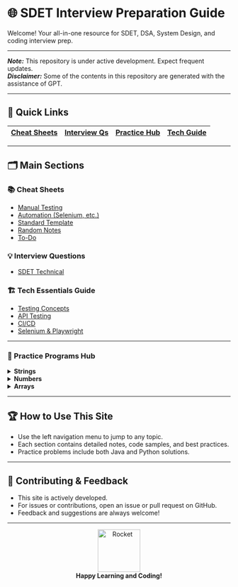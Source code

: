 # 🌐 SDET Interview Preparation Guide

Welcome! Your all-in-one resource for SDET, DSA, System Design, and coding interview prep.

---

***Note:*** This repository is under active development. Expect frequent updates.  
***Disclaimer:*** Some of the contents in this repository are generated with the assistance of GPT.

---

## 🚀 Quick Links

| [Cheat Sheets](cheat-sheets/StandardTemplate.md) | [Interview Qs](interview-questions/sdet-technical.md) | [Practice Hub](practice-programs-hub/README.md) | [Tech Guide](tech-essentials-guide/testing-concepts/manual-testing-basics.md) |
|---|---|---|---|

---

## 🗂️ Main Sections

### 📚 Cheat Sheets
- [Manual Testing](cheat-sheets/testing/manual/basics-manual-testing/)
- [Automation (Selenium, etc.)](cheat-sheets/testing/automation/selenium/)
- [Standard Template](cheat-sheets/StandardTemplate/)
- [Random Notes](cheat-sheets/randomForlater.txt)
- [To-Do](cheat-sheets/ToDo)

### 💡 Interview Questions
- [SDET Technical](interview-questions/sdet-technical/)

### 🏗️ Tech Essentials Guide
- [Testing Concepts](tech-essentials-guide/testing-concepts/manual-testing-basics/)
- [API Testing](tech-essentials-guide/api-testing/rest-assured/get-request-test.java)
- [CI/CD](tech-essentials-guide/ci-cd/github-actions/)
- [Selenium & Playwright](tech-essentials-guide/selenium-playwright/java-selenium/01-login-test.java)

---

### 📝 Practice Programs Hub

<details>
<summary><b>Strings</b></summary>

- [Reverse a String (No Built-ins)](practice-programs-hub/strings/Core_String_Manipulation__reverse_a_string_without_using_built-in_functions.md)
- [Check If Two Strings Are Anagrams](practice-programs-hub/strings/AnagramCheck.md)
- [Count Character Occurrences](practice-programs-hub/strings/CharacterCount.md)
- [Count Uppercase Characters](practice-programs-hub/strings/CountUppecaseCharacter.md)
- [Count Occurrence of Characters](practice-programs-hub/strings/CountOccurrenceCharcter.md)
- [Duplicate Characters](practice-programs-hub/strings/DuplicateCharacters.md)
- [Remove Leading Zeros](practice-programs-hub/strings/RemoveLeadingZeros.md)
- [Replace Character](practice-programs-hub/strings/ReplaceChar.md)
- [Swap Pairs](practice-programs-hub/strings/SwapPairs.md)
<!-- Add more as needed from the directory -->

</details>

<details>
<summary><b>Numbers</b></summary>

- [Check Prime](practice-programs-hub/numbers/01-is-prime.md)
- [Factorial](practice-programs-hub/numbers/02-factorial.md)
- [Fibonacci](practice-programs-hub/numbers/03-fibonacci.md)
- [GCD](practice-programs-hub/numbers/04-gcd.md)
- [LCM](practice-programs-hub/numbers/05-lcm.md)
- [Palindrome Number](practice-programs-hub/numbers/06-palindrome-number.md)
- [Armstrong Number](practice-programs-hub/numbers/07-armstrong-number.md)
- [Reverse Number](practice-programs-hub/numbers/08-reverse-number.md)
- [Sum of Digits](practice-programs-hub/numbers/09-sum-of-digits.md)
- [Count Digits](practice-programs-hub/numbers/10-count-digits.md)
<!-- Add more as needed from the directory -->

</details>

<details>
<summary><b>Arrays</b></summary>

- [Find Largest Element](practice-programs-hub/arrays/01-find-largest-element.md)
- [Reverse Array](practice-programs-hub/arrays/02-reverse-array.md)
- [Find Second Largest](practice-programs-hub/arrays/03-find-second-largest.md)
- [Find Missing Number](practice-programs-hub/arrays/04-find-missing-number.md)
- [Find Duplicate](practice-programs-hub/arrays/05-find-duplicate.md)
- [Rotate Array](practice-programs-hub/arrays/06-rotate-array.md)
- [Find Pair Sum](practice-programs-hub/arrays/07-find-pair-sum.md)
- [Find Majority Element](practice-programs-hub/arrays/08-find-majority-element.md)
- [Find Subarray Sum](practice-programs-hub/arrays/09-find-subarray-sum.md)
- [Find Kth Largest](practice-programs-hub/arrays/10-find-kth-largest.md)
- [Find Longest Consecutive Sequence](practice-programs-hub/arrays/11-find-longest-consecutive-sequence.md)
- [Find Product Except Self](practice-programs-hub/arrays/12-find-product-except-self.md)
- [Find Maximum Subarray Sum](practice-programs-hub/arrays/13-find-maximum-subarray-sum.md)
- [Find Common Elements](practice-programs-hub/arrays/14-find-common-elements.md)
- [Find Median](practice-programs-hub/arrays/15-find-median.md)
- [Find Unique Element](practice-programs-hub/arrays/16-find-unique-element.md)
- [Find Intersection](practice-programs-hub/arrays/17-find-intersection.md)
- [Find First Missing Positive](practice-programs-hub/arrays/18-find-first-missing-positive.md)
- [Find Maximum Product Subarray](practice-programs-hub/arrays/19-find-maximum-product-subarray.md)
- [Find Maximum Sum Increasing Subsequence](practice-programs-hub/arrays/20-find-maximum-sum-increasing-subsequence.md)
- [Find Equilibrium Index](practice-programs-hub/arrays/21-find-equilibrium-index.md)
- [Find Leaders in Array](practice-programs-hub/arrays/22-find-leaders-in-array.md)
- [Find Smallest Subarray Sum](practice-programs-hub/arrays/23-find-smallest-subarray-sum.md)
- [Find Longest Palindromic Subarray](practice-programs-hub/arrays/24-find-longest-palindromic-subarray.md)
- [Find Maximum Circular Subarray Sum](practice-programs-hub/arrays/25-find-maximum-circular-subarray-sum.md)
- [Find Minimum in Rotated Sorted Array](practice-programs-hub/arrays/26-find-minimum-in-rotated-sorted-array.md)
- [Find Maximum Sum Non-Adjacent](practice-programs-hub/arrays/27-find-maximum-sum-non-adjacent.md)
- [Find Longest Subarray with Sum K](practice-programs-hub/arrays/28-find-longest-subarray-with-sum-k.md)
- [Find Subarray with Product Less Than K](practice-programs-hub/arrays/29-find-subarray-with-product-less-than-k.md)
- [Find Maximum Length of Equal 0s and 1s](practice-programs-hub/arrays/30-find-maximum-length-of-equal-0s-and-1s.md)

</details>

---

## 🏆 How to Use This Site

- Use the left navigation menu to jump to any topic.
- Each section contains detailed notes, code samples, and best practices.
- Practice problems include both Java and Python solutions.

---

## 📢 Contributing & Feedback

- This site is actively developed.  
- For issues or contributions, open an issue or pull request on GitHub.
- Feedback and suggestions are always welcome!

---

<div align="center">
  <img src="https://img.icons8.com/color/96/000000/rocket--v2.png" alt="Rocket" width="96"/>
  <br/>
  <b>Happy Learning and Coding!</b>
</div>